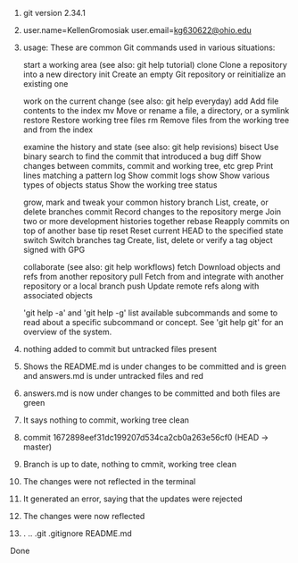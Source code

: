 1. git version 2.34.1
2. user.name=KellenGromosiak user.email=kg630622@ohio.edu
3. usage:
    These are common Git commands used in various situations:

    start a working area (see also: git help tutorial)
   clone     Clone a repository into a new directory
   init      Create an empty Git repository or reinitialize an existing one

    work on the current change (see also: git help everyday)
   add       Add file contents to the index
   mv        Move or rename a file, a directory, or a symlink
   restore   Restore working tree files
   rm        Remove files from the working tree and from the index

    examine the history and state (see also: git help revisions)
   bisect    Use binary search to find the commit that introduced a bug
   diff      Show changes between commits, commit and working tree, etc
   grep      Print lines matching a pattern
   log       Show commit logs
   show      Show various types of objects
   status    Show the working tree status

    grow, mark and tweak your common history
   branch    List, create, or delete branches
   commit    Record changes to the repository
   merge     Join two or more development histories together
   rebase    Reapply commits on top of another base tip
   reset     Reset current HEAD to the specified state
   switch    Switch branches
   tag       Create, list, delete or verify a tag object signed with GPG

    collaborate (see also: git help workflows)
   fetch     Download objects and refs from another repository
   pull      Fetch from and integrate with another repository or a local branch
   push      Update remote refs along with associated objects

    'git help -a' and 'git help -g' list available subcommands and some
    to read about a specific subcommand or concept.
    See 'git help git' for an overview of the system.
4. nothing added to commit but untracked files present
5. Shows the README.md is under changes to be committed and     is green and answers.md is under untracked files and red
6. answers.md is now under changes to be committed and both     files are green
7. It says nothing to commit, working tree clean
8. commit 1672898eef31dc199207d534ca2cb0a263e56cf0 (HEAD ->     master)
9. Branch is up to date, nothing to cmmit, working tree clean

10. The changes were not reflected in the terminal

11. It generated an error, saying that the updates were rejected

12. The changes were now reflected

13. . .. .git .gitignore README.md

Done